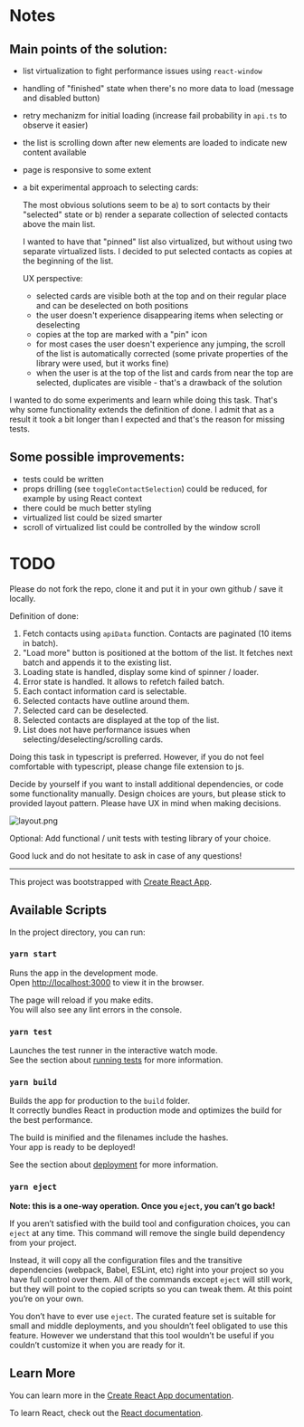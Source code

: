 # Notes

## Main points of the solution:

- list virtualization to fight performance issues using `react-window`
- handling of "finished" state when there's no more data to load (message and disabled button)
- retry mechanizm for initial loading (increase fail probability in `api.ts` to observe it easier)
- the list is scrolling down after new elements are loaded to indicate new content available
- page is responsive to some extent
- a bit experimental approach to selecting cards:

  The most obvious solutions seem to be a) to sort contacts by their "selected" state or b) render a separate collection of selected contacts above the main list.

  I wanted to have that "pinned" list also virtualized, but without using two separate virtualized lists. I decided to put selected contacts as copies at the beginning of the list.

  UX perspective:

  - selected cards are visible both at the top and on their regular place and can be deselected on both positions
  - the user doesn't experience disappearing items when selecting or deselecting
  - copies at the top are marked with a "pin" icon
  - for most cases the user doesn't experience any jumping, the scroll of the list is automatically corrected (some private properties of the library were used, but it works fine)
  - when the user is at the top of the list and cards from near the top are selected, duplicates are visible - that's a drawback of the solution

I wanted to do some experiments and learn while doing this task. That's why some functionality extends the definition of done. I admit that as a result it took a bit longer than I expected and that's the reason for missing tests.

## Some possible improvements:

- tests could be written
- props drilling (see `toggleContactSelection`) could be reduced, for example by using React context
- there could be much better styling
- virtualized list could be sized smarter
- scroll of virtualized list could be controlled by the window scroll

# TODO

Please do not fork the repo, clone it and put it in your own github / save it locally.

Definition of done:

1. Fetch contacts using `apiData` function. Contacts are paginated (10 items in batch).
2. "Load more" button is positioned at the bottom of the list. It fetches next batch and appends it to the existing list.
3. Loading state is handled, display some kind of spinner / loader.
4. Error state is handled. It allows to refetch failed batch.
5. Each contact information card is selectable.
6. Selected contacts have outline around them.
7. Selected card can be deselected.
8. Selected contacts are displayed at the top of the list.
9. List does not have performance issues when selecting/deselecting/scrolling cards.

Doing this task in typescript is preferred. However, if you do not feel comfortable with typescript, please change file extension to js.

Decide by yourself if you want to install additional dependencies, or code some functionality manually.
Design choices are yours, but please stick to provided layout pattern. Please have UX in mind when making decisions.

![layout.png](layout.png)

Optional: Add functional / unit tests with testing library of your choice.

Good luck and do not hesitate to ask in case of any questions!

---

This project was bootstrapped with [Create React App](https://github.com/facebook/create-react-app).

## Available Scripts

In the project directory, you can run:

### `yarn start`

Runs the app in the development mode.<br />
Open [http://localhost:3000](http://localhost:3000) to view it in the browser.

The page will reload if you make edits.<br />
You will also see any lint errors in the console.

### `yarn test`

Launches the test runner in the interactive watch mode.<br />
See the section about [running tests](https://facebook.github.io/create-react-app/docs/running-tests) for more information.

### `yarn build`

Builds the app for production to the `build` folder.<br />
It correctly bundles React in production mode and optimizes the build for the best performance.

The build is minified and the filenames include the hashes.<br />
Your app is ready to be deployed!

See the section about [deployment](https://facebook.github.io/create-react-app/docs/deployment) for more information.

### `yarn eject`

**Note: this is a one-way operation. Once you `eject`, you can’t go back!**

If you aren’t satisfied with the build tool and configuration choices, you can `eject` at any time. This command will remove the single build dependency from your project.

Instead, it will copy all the configuration files and the transitive dependencies (webpack, Babel, ESLint, etc) right into your project so you have full control over them. All of the commands except `eject` will still work, but they will point to the copied scripts so you can tweak them. At this point you’re on your own.

You don’t have to ever use `eject`. The curated feature set is suitable for small and middle deployments, and you shouldn’t feel obligated to use this feature. However we understand that this tool wouldn’t be useful if you couldn’t customize it when you are ready for it.

## Learn More

You can learn more in the [Create React App documentation](https://facebook.github.io/create-react-app/docs/getting-started).

To learn React, check out the [React documentation](https://reactjs.org/).
